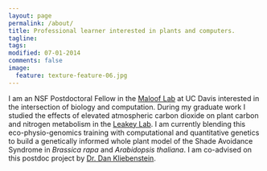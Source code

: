```yaml
---
layout: page
permalink: /about/
title: Professional learner interested in plants and computers. 
tagline: 
tags: 
modified: 07-01-2014
comments: false
image:
  feature: texture-feature-06.jpg
---
```


I am an NSF Postdoctoral Fellow in the [Maloof Lab](http://malooflab.openwetware.org/) at UC Davis interested in the intersection of biology and computation. During my graduate work I studied the effects of elevated atmospheric carbon dioxide on plant carbon and nitrogen metabolism in the [Leakey Lab](http://lab.igb.illinois.edu/leakey/welcome). I am currently blending this eco-physio-genomics training with computational and quantitative genetics to build a genetically informed whole plant model of the Shade Avoidance Syndrome in *Brassica rapa* and *Arabidopsis thaliana*. I am co-advised on this postdoc project by [Dr. Dan Kliebenstein](http://www.plantsciences.ucdavis.edu/kliebenstein/).

